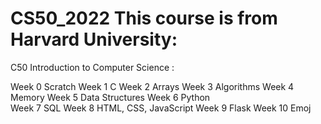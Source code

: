 # CS50_2022 This course is from Harvard University:

C50  Introduction to Computer Science : 

Week 0 Scratch 
Week 1 C 
Week 2 Arrays 
Week 3 Algorithms 
Week 4 Memory 
Week 5 Data Structures 
Week 6 Python  
Week 7 SQL 
Week 8 HTML, CSS, JavaScript 
Week 9 Flask 
Week 10 Emoj 


